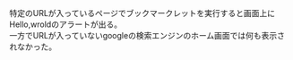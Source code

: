 ﻿特定のURLが入っているページでブックマークレットを実行すると画面上にHello,wroldのアラートが出る。  
一方でURLが入っていないgoogleの検索エンジンのホーム画面では何も表示されなかった。